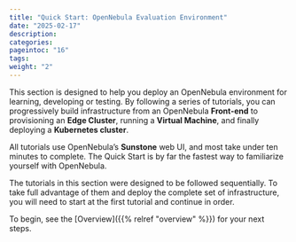 ```yaml
---
title: "Quick Start: OpenNebula Evaluation Environment"
date: "2025-02-17"
description:
categories:
pageintoc: "16"
tags:
weight: "2"
---
```


<a id="quick-start"></a>

<a id="qs"></a>

<!--# Quick Start: OpenNebula Evaluation Environment [formerly Quick Start] -->

This section is designed to help you deploy an OpenNebula environment for learning, developing or testing. By following a series of tutorials, you can progressively build infrastructure from an OpenNebula **Front-end** to provisioning an **Edge Cluster**, running a **Virtual Machine**, and finally deploying a **Kubernetes cluster**.

All tutorials use OpenNebula’s **Sunstone** web UI, and most take under ten minutes to complete. The Quick Start is by far the fastest way to familiarize yourself with OpenNebula.

The tutorials in this section were designed to be followed sequentially. To take full advantage of them and deploy the complete set of infrastructure, you will need to start at the first tutorial and continue in order.

To begin, see the [Overview]({{% relref "overview" %}}) for your next steps.

